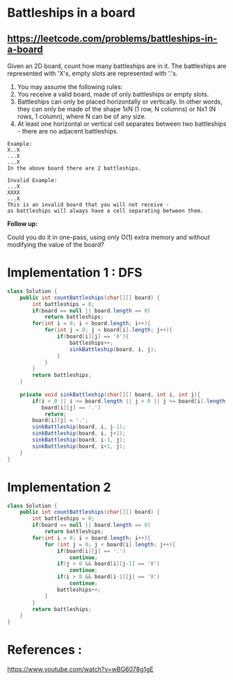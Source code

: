 # Battleships in a board
## https://leetcode.com/problems/battleships-in-a-board

Given an 2D board, count how many battleships are in it. The battleships are represented with 'X's, empty slots are represented with '.'s. 

1. You may assume the following rules:
2. You receive a valid board, made of only battleships or empty slots.
3. Battleships can only be placed horizontally or vertically. In other words, they can only be made of the shape 1xN (1 row, N columns) or Nx1 (N rows, 1 column), where N can be of any size.
4. At least one horizontal or vertical cell separates between two battleships - there are no adjacent battleships.
```
Example:
X..X
...X
...X
In the above board there are 2 battleships.

Invalid Example:
...X
XXXX
...X
This is an invalid board that you will not receive - 
as battleships will always have a cell separating between them.
```
**Follow up:**

Could you do it in one-pass, using only O(1) extra memory and without modifying the value of the board?

# Implementation 1 : DFS

```java
class Solution {
    public int countBattleships(char[][] board) {
        int battleships = 0;
        if(board == null || board.length == 0)
            return battleships;
        for(int i = 0; i < board.length; i++){
            for(int j = 0; j < board[i].length; j++){
                if(board[i][j] == 'X'){
                    battleships++;
                    sinkBattleship(board, i, j);
                }
            }
        }
        return battleships;
    }
    
    private void sinkBattleship(char[][] board, int i, int j){
        if(i < 0 || i >= board.length || j < 0 || j >= board[i].length ||
           board[i][j] == '.')
            return;
        board[i][j] = '.';
        sinkBattleship(board, i, j-1);
        sinkBattleship(board, i, j+1);
        sinkBattleship(board, i-1, j);
        sinkBattleship(board, i+1, j);
    }
}
```
# Implementation 2 
```java
class Solution {
    public int countBattleships(char[][] board) {
        int battleships = 0;
        if(board == null || board.length == 0)
            return battleships;
        for(int i = 0; i < board.length; i++){
            for (int j = 0; j < board[i].length; j++){
                if(board[i][j] == '.')
                    continue;
                if(j > 0 && board[i][j-1] == 'X')
                    continue;
                if(i > 0 && board[i-1][j] == 'X')
                    continue;
                battleships++;
            }
        }
        return battleships;
    }
}
```

# References :
https://www.youtube.com/watch?v=wBG6078g1gE
